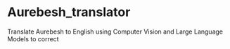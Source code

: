 # Aurebesh_translator
Translate Aurebesh to English using Computer Vision and Large Language Models to correct
